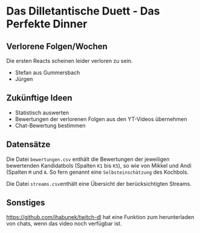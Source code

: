 # Das Dilletantische Duett - Das Perfekte Dinner

## Verlorene Folgen/Wochen
Die ersten Reacts scheinen leider verloren zu sein.

- Stefan aus Gummersbach
- Jürgen

## Zukünftige Ideen
- Statistisch auswerten
- Bewertungen der verlorenen Folgen aus den YT-Videos übernehmen
- Chat-Bewertung bestimmen

## Datensätze
Die Datei `bewertungen.csv` enthält die Bewertungen der jeweiligen bewertenden Kandidatbols (Spalten `K1` bis `K5`), so wie von Mikkel und Andi (Spalten `M` und `A`. So fern genannt eine `Selbsteinschätzung` des Kochbols.

Die Datei `streams.csv`enthält eine Übersicht der berücksichtigten Streams.

## Sonstiges
https://github.com/ihabunek/twitch-dl hat eine Funktion zum herunterladen von chats, wenn das video noch verfügbar ist.
